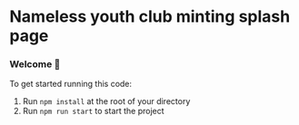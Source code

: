 # Nameless youth club minting splash page

### **Welcome 👋**
To get started running this code:

1. Run `npm install` at the root of your directory
2. Run `npm run start` to start the project

